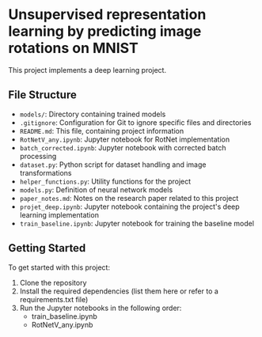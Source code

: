 # Unsupervised representation learning by predicting image rotations on MNIST

This project implements a deep learning project.

## File Structure

- `models/`: Directory containing trained models
- `.gitignore`: Configuration for Git to ignore specific files and directories
- `README.md`: This file, containing project information
- `RotNetV_any.ipynb`: Jupyter notebook for RotNet implementation
- `batch_corrected.ipynb`: Jupyter notebook with corrected batch processing
- `dataset.py`: Python script for dataset handling and image transformations
- `helper_functions.py`: Utility functions for the project
- `models.py`: Definition of neural network models
- `paper_notes.md`: Notes on the research paper related to this project
- `projet_deep.ipynb`: Jupyter notebook containing the project's deep learning implementation
- `train_baseline.ipynb`: Jupyter notebook for training the baseline model

## Getting Started

To get started with this project:

1. Clone the repository
2. Install the required dependencies (list them here or refer to a requirements.txt file)
3. Run the Jupyter notebooks in the following order:
   - train_baseline.ipynb
   - RotNetV_any.ipynb
